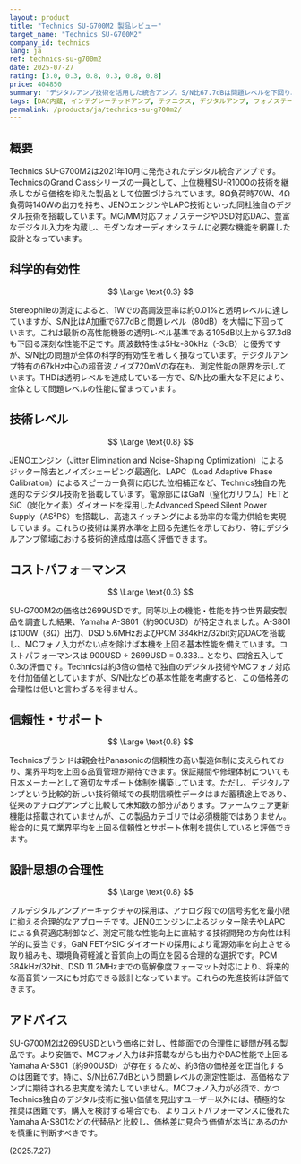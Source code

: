 ```yaml
---
layout: product
title: "Technics SU-G700M2 製品レビュー"
target_name: "Technics SU-G700M2"
company_id: technics
lang: ja
ref: technics-su-g700m2
date: 2025-07-27
rating: [3.0, 0.3, 0.8, 0.3, 0.8, 0.8]
price: 404850
summary: "デジタルアンプ技術を活用した統合アンプ。S/N比67.7dBは問題レベルを下回り、より安価で高性能な代替品が存在するためコストパフォーマンスに劣る。"
tags: [DAC内蔵, インテグレーテッドアンプ, テクニクス, デジタルアンプ, フォノステージ]
permalink: /products/ja/technics-su-g700m2/
---
```

## 概要

Technics SU-G700M2は2021年10月に発売されたデジタル統合アンプです。TechnicsのGrand Classシリーズの一員として、上位機種SU-R1000の技術を継承しながら価格を抑えた製品として位置づけられています。8Ω負荷時70W、4Ω負荷時140Wの出力を持ち、JENOエンジンやLAPC技術といった同社独自のデジタル技術を搭載しています。MC/MM対応フォノステージやDSD対応DAC、豊富なデジタル入力を内蔵し、モダンなオーディオシステムに必要な機能を網羅した設計となっています。

## 科学的有効性

$$ \Large \text{0.3} $$

Stereophileの測定によると、1Wでの高調波歪率は約0.01%と透明レベルに達していますが、S/N比はA加重で67.7dBと問題レベル（80dB）を大幅に下回っています。これは最新の高性能機器の透明レベル基準である105dB以上から37.3dBも下回る深刻な性能不足です。周波数特性は5Hz-80kHz（-3dB）と優秀ですが、S/N比の問題が全体の科学的有効性を著しく損なっています。デジタルアンプ特有の67kHz中心の超音波ノイズ720mVの存在も、測定性能の限界を示しています。THDは透明レベルを達成している一方で、S/N比の重大な不足により、全体として問題レベルの性能に留まっています。

## 技術レベル

$$ \Large \text{0.8} $$

JENOエンジン（Jitter Elimination and Noise-Shaping Optimization）によるジッター除去とノイズシェーピング最適化、LAPC（Load Adaptive Phase Calibration）によるスピーカー負荷に応じた位相補正など、Technics独自の先進的なデジタル技術を搭載しています。電源部にはGaN（窒化ガリウム）FETとSiC（炭化ケイ素）ダイオードを採用したAdvanced Speed Silent Power Supply（AS²PS）を搭載し、高速スイッチングによる効率的な電力供給を実現しています。これらの技術は業界水準を上回る先進性を示しており、特にデジタルアンプ領域における技術的達成度は高く評価できます。

## コストパフォーマンス

$$ \Large \text{0.3} $$

SU-G700M2の価格は2699USDです。同等以上の機能・性能を持つ世界最安製品を調査した結果、Yamaha A-S801（約900USD）が特定されました。A-S801は100W（8Ω）出力、DSD 5.6MHzおよびPCM 384kHz/32bit対応DACを搭載し、MCフォノ入力がない点を除けば本機を上回る基本性能を備えています。コストパフォーマンスは 900USD ÷ 2699USD = 0.333... となり、四捨五入して0.3の評価です。Technicsは約3倍の価格で独自のデジタル技術やMCフォノ対応を付加価値としていますが、S/N比などの基本性能を考慮すると、この価格差の合理性は低いと言わざるを得ません。

## 信頼性・サポート

$$ \Large \text{0.8} $$

Technicsブランドは親会社Panasonicの信頼性の高い製造体制に支えられており、業界平均を上回る品質管理が期待できます。保証期間や修理体制についても日本メーカーとして適切なサポート体制を構築しています。ただし、デジタルアンプという比較的新しい技術領域での長期信頼性データはまだ蓄積途上であり、従来のアナログアンプと比較して未知数の部分があります。ファームウェア更新機能は搭載されていませんが、この製品カテゴリでは必須機能ではありません。総合的に見て業界平均を上回る信頼性とサポート体制を提供していると評価できます。

## 設計思想の合理性

$$ \Large \text{0.8} $$

フルデジタルアンプアーキテクチャの採用は、アナログ段での信号劣化を最小限に抑える合理的なアプローチです。JENOエンジンによるジッター除去やLAPCによる負荷適応制御など、測定可能な性能向上に直結する技術開発の方向性は科学的に妥当です。GaN FETやSiC ダイオードの採用により電源効率を向上させる取り組みも、環境負荷軽減と音質向上の両立を図る合理的な選択です。PCM 384kHz/32bit、DSD 11.2MHzまでの高解像度フォーマット対応により、将来的な高音質ソースにも対応できる設計となっています。これらの先進技術は評価できます。

## アドバイス

SU-G700M2は2699USDという価格に対し、性能面での合理性に疑問が残る製品です。より安価で、MCフォノ入力は非搭載ながらも出力やDAC性能で上回るYamaha A-S801（約900USD）が存在するため、約3倍の価格差を正当化するのは困難です。特に、S/N比67.7dBという問題レベルの測定性能は、高価格なアンプに期待される忠実度を満たしていません。MCフォノ入力が必須で、かつTechnics独自のデジタル技術に強い価値を見出すユーザー以外には、積極的な推奨は困難です。購入を検討する場合でも、よりコストパフォーマンスに優れたYamaha A-S801などの代替品と比較し、価格差に見合う価値が本当にあるのかを慎重に判断すべきです。

(2025.7.27)
